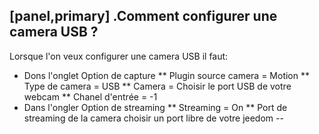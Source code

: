 [panel,primary]
.Comment configurer une camera USB ?  
--
Lorsque l'on veux configurer une camera USB il faut:

* Dons l'onglet Option de capture
** Plugin source camera = Motion
** Type de camera = USB
** Camera =  Choisir le port USB de votre webcam
** Chanel d'entrée = -1
* Dans l'ongler Option de streaming
** Streaming = On
** Port de streaming de la camera choisir un port libre de votre jeedom
--